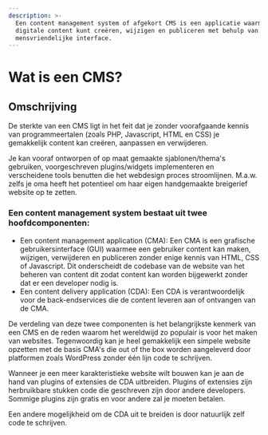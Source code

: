 ```yaml
---
description: >-
  Een content management system of afgekort CMS is een applicatie waarmee je
  digitale content kunt creëren, wijzigen en publiceren met behulp van een
  mensvriendelijke interface.
---
```


# Wat is een CMS?

## Omschrijving

De sterkte van een CMS ligt in het feit dat je zonder voorafgaande kennis van programmeertalen \(zoals PHP, Javascript, HTML en CSS\) je gemakkelijk content kan creëren, aanpassen en verwijderen. 

Je kan vooraf ontworpen of op maat gemaakte sjablonen/thema's gebruiken, voorgeschreven plugins/widgets implementeren en verscheidene tools benutten die het webdesign proces stroomlijnen. M.a.w. zelfs je oma heeft het potentieel om haar eigen handgemaakte breigerief website op te zetten.

### **Een content management system bestaat uit twee hoofdcomponenten:**

* Een content management application \(CMA\): Een CMA is een grafische gebruikersinterface \(GUI\) waarmee een gebruiker content kan maken, wijzigen, verwijderen en publiceren zonder enige kennis van HTML, CSS of Javascript. Dit onderscheidt de codebase van de website van het beheren van content dit zodat content kan worden bijgewerkt zonder dat er een developer nodig is.
* Een content delivery application \(CDA\): Een CDA is verantwoordelijk voor de back-endservices die de content leveren aan of ontvangen van de CMA.

De verdeling van deze twee componenten is het belangrijkste kenmerk van een CMS en de reden waarom het wereldwijd zo populair is voor het maken van websites. Tegenwoordig kan je heel gemakkelijk een simpele website opzetten met de basis CMA's die out of the box worden aangeleverd door platformen zoals WordPress zonder één lijn code te schrijven.

Wanneer je een meer karakteristieke website wilt bouwen kan je aan de hand van plugins of extensies de CDA uitbreiden. Plugins of extensies zijn herbruikbare stukken code die geschreven zijn door andere developers. Sommige plugins zijn gratis en voor andere zal je moeten betalen.

Een andere mogelijkheid om de CDA uit te breiden is door natuurlijk zelf code te schrijven. 

